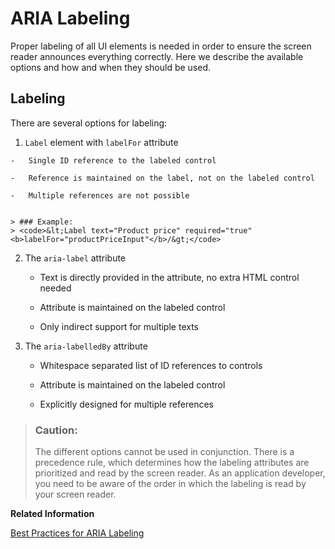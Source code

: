 <!-- loiof38c21c2f71e455e8d4a959522035a1f -->

# ARIA Labeling

Proper labeling of all UI elements is needed in order to ensure the screen reader announces everything correctly. Here we describe the available options and how and when they should be used.



## Labeling

There are several options for labeling:

1.   `Label` element with `labelFor` attribute

    -   Single ID reference to the labeled control

    -   Reference is maintained on the label, not on the labeled control

    -   Multiple references are not possible


    > ### Example:  
    > <code>&lt;Label text="Product price" required="true" <b>labelFor="productPriceInput"</b>/&gt;</code>

2.  The `aria-label` attribute

    -   Text is directly provided in the attribute, no extra HTML control needed

    -   Attribute is maintained on the labeled control

    -   Only indirect support for multiple texts


3.  The `aria-labelledBy` attribute

    -   Whitespace separated list of ID references to controls

    -   Attribute is maintained on the labeled control

    -   Explicitly designed for multiple references



> ### Caution:  
> The different options cannot be used in conjunction. There is a precedence rule, which determines how the labeling attributes are prioritized and read by the screen reader. As an application developer, you need to be aware of the order in which the labeling is read by your screen reader.

**Related Information**  


[Best Practices for ARIA Labeling](best-practices-for-aria-labeling-3169195.md "Sometimes the UI and the control usage may not allow standard ARIA labeling. Here we introduce some best practices on handling the labels in these cases.")

